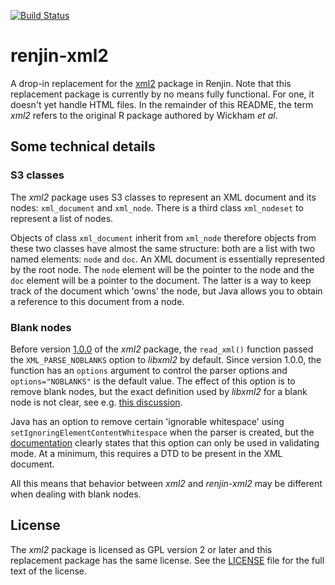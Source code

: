 [![Build Status](https://travis-ci.org/mjkallen/renjin-xml2.svg?branch=master)](https://travis-ci.org/mjkallen/renjin-xml2)

# renjin-xml2

A drop-in replacement for the [xml2](https://github.com/hadley/xml2) package in Renjin. Note that this replacement 
package is currently by no means fully functional. For one, it doesn't yet handle HTML files. In the remainder of this 
README, the term *xml2* refers to the original R package authored by Wickham *et al*.

## Some technical details

### S3 classes

The *xml2* package uses S3 classes to represent an XML document and its nodes: `xml_document` and `xml_node`. There is a 
third class `xml_nodeset` to represent a list of nodes.

Objects of class `xml_document` inherit from `xml_node` therefore objects from these two classes have almost the same 
structure: both are a list with two named elements: `node` and `doc`. An XML document is essentially represented by the 
root node. The `node` element will be the pointer to the node and the `doc` element will be a pointer to the document. 
The latter is a way to keep track of the document which 'owns' the node, but Java allows you to obtain a reference to 
this document from a node.

### Blank nodes

Before version [1.0.0](https://github.com/hadley/xml2/releases/tag/v1.0.0) of the *xml2* package, the `read_xml()` 
function passed the `XML_PARSE_NOBLANKS` option to *libxml2* by default. Since version 1.0.0, the function has an 
`options` argument to control the parser options and `options="NOBLANKS"` is the default value. The effect of this 
option is to remove blank nodes, but the exact definition used by *libxml2* for a blank node is not clear, see e.g. 
[this discussion](https://mail.gnome.org/archives/xml/2009-December/msg00019.html). 

Java has an option to remove certain 'ignorable whitespace' using `setIgnoringElementContentWhitespace` when the parser 
is created, but the 
[documentation](https://docs.oracle.com/javase/7/docs/api/javax/xml/parsers/DocumentBuilderFactory.html#setIgnoringElementContentWhitespace%28boolean%29) 
clearly states that this option can only be used in validating mode. At a minimum, this requires a DTD to be present in 
the XML document.

All this means that behavior between *xml2* and *renjin-xml2* may be different when dealing with blank nodes.

## License

The *xml2* package is licensed as GPL version 2 or later and this replacement package has the same license. See the 
[LICENSE](LICENSE) file for the full text of the license.
